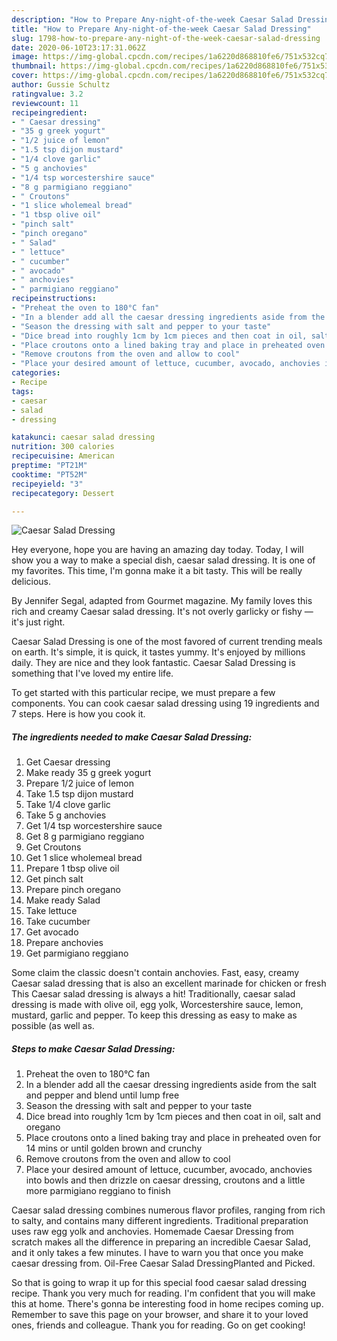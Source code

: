 ```yaml
---
description: "How to Prepare Any-night-of-the-week Caesar Salad Dressing"
title: "How to Prepare Any-night-of-the-week Caesar Salad Dressing"
slug: 1798-how-to-prepare-any-night-of-the-week-caesar-salad-dressing
date: 2020-06-10T23:17:31.062Z
image: https://img-global.cpcdn.com/recipes/1a6220d868810fe6/751x532cq70/caesar-salad-dressing-recipe-main-photo.jpg
thumbnail: https://img-global.cpcdn.com/recipes/1a6220d868810fe6/751x532cq70/caesar-salad-dressing-recipe-main-photo.jpg
cover: https://img-global.cpcdn.com/recipes/1a6220d868810fe6/751x532cq70/caesar-salad-dressing-recipe-main-photo.jpg
author: Gussie Schultz
ratingvalue: 3.2
reviewcount: 11
recipeingredient:
- " Caesar dressing"
- "35 g greek yogurt"
- "1/2 juice of lemon"
- "1.5 tsp dijon mustard"
- "1/4 clove garlic"
- "5 g anchovies"
- "1/4 tsp worcestershire sauce"
- "8 g parmigiano reggiano"
- " Croutons"
- "1 slice wholemeal bread"
- "1 tbsp olive oil"
- "pinch salt"
- "pinch oregano"
- " Salad"
- " lettuce"
- " cucumber"
- " avocado"
- " anchovies"
- " parmigiano reggiano"
recipeinstructions:
- "Preheat the oven to 180°C fan"
- "In a blender add all the caesar dressing ingredients aside from the salt and pepper and blend until lump free"
- "Season the dressing with salt and pepper to your taste"
- "Dice bread into roughly 1cm by 1cm pieces and then coat in oil, salt and oregano"
- "Place croutons onto a lined baking tray and place in preheated oven for 14 mins or until golden brown and crunchy"
- "Remove croutons from the oven and allow to cool"
- "Place your desired amount of lettuce, cucumber, avocado, anchovies into bowls and then drizzle on caesar dressing, croutons and a little more parmigiano reggiano to finish"
categories:
- Recipe
tags:
- caesar
- salad
- dressing

katakunci: caesar salad dressing 
nutrition: 300 calories
recipecuisine: American
preptime: "PT21M"
cooktime: "PT52M"
recipeyield: "3"
recipecategory: Dessert

---
```



![Caesar Salad Dressing](https://img-global.cpcdn.com/recipes/1a6220d868810fe6/751x532cq70/caesar-salad-dressing-recipe-main-photo.jpg)

Hey everyone, hope you are having an amazing day today. Today, I will show you a way to make a special dish, caesar salad dressing. It is one of my favorites. This time, I'm gonna make it a bit tasty. This will be really delicious.

By Jennifer Segal, adapted from Gourmet magazine. My family loves this rich and creamy Caesar salad dressing. It&#39;s not overly garlicky or fishy — it&#39;s just right.

Caesar Salad Dressing is one of the most favored of current trending meals on earth. It's simple, it is quick, it tastes yummy. It's enjoyed by millions daily. They are nice and they look fantastic. Caesar Salad Dressing is something that I've loved my entire life.


To get started with this particular recipe, we must prepare a few components. You can cook caesar salad dressing using 19 ingredients and 7 steps. Here is how you cook it.

<!--inarticleads1-->

##### The ingredients needed to make Caesar Salad Dressing:

1. Get  Caesar dressing
1. Make ready 35 g greek yogurt
1. Prepare 1/2 juice of lemon
1. Take 1.5 tsp dijon mustard
1. Take 1/4 clove garlic
1. Take 5 g anchovies
1. Get 1/4 tsp worcestershire sauce
1. Get 8 g parmigiano reggiano
1. Get  Croutons
1. Get 1 slice wholemeal bread
1. Prepare 1 tbsp olive oil
1. Get pinch salt
1. Prepare pinch oregano
1. Make ready  Salad
1. Take  lettuce
1. Take  cucumber
1. Get  avocado
1. Prepare  anchovies
1. Get  parmigiano reggiano


Some claim the classic doesn&#39;t contain anchovies. Fast, easy, creamy Caesar salad dressing that is also an excellent marinade for chicken or fresh This Caesar salad dressing is always a hit! Traditionally, caesar salad dressing is made with olive oil, egg yolk, Worcestershire sauce, lemon, mustard, garlic and pepper. To keep this dressing as easy to make as possible (as well as. 

<!--inarticleads2-->

##### Steps to make Caesar Salad Dressing:

1. Preheat the oven to 180°C fan
1. In a blender add all the caesar dressing ingredients aside from the salt and pepper and blend until lump free
1. Season the dressing with salt and pepper to your taste
1. Dice bread into roughly 1cm by 1cm pieces and then coat in oil, salt and oregano
1. Place croutons onto a lined baking tray and place in preheated oven for 14 mins or until golden brown and crunchy
1. Remove croutons from the oven and allow to cool
1. Place your desired amount of lettuce, cucumber, avocado, anchovies into bowls and then drizzle on caesar dressing, croutons and a little more parmigiano reggiano to finish


Caesar salad dressing combines numerous flavor profiles, ranging from rich to salty, and contains many different ingredients. Traditional preparation uses raw egg yolk and anchovies. Homemade Caesar Dressing from scratch makes all the difference in preparing an incredible Caesar Salad, and it only takes a few minutes. I have to warn you that once you make caesar dressing from. Oil-Free Caesar Salad DressingPlanted and Picked. 

So that is going to wrap it up for this special food caesar salad dressing recipe. Thank you very much for reading. I'm confident that you will make this at home. There's gonna be interesting food in home recipes coming up. Remember to save this page on your browser, and share it to your loved ones, friends and colleague. Thank you for reading. Go on get cooking!
